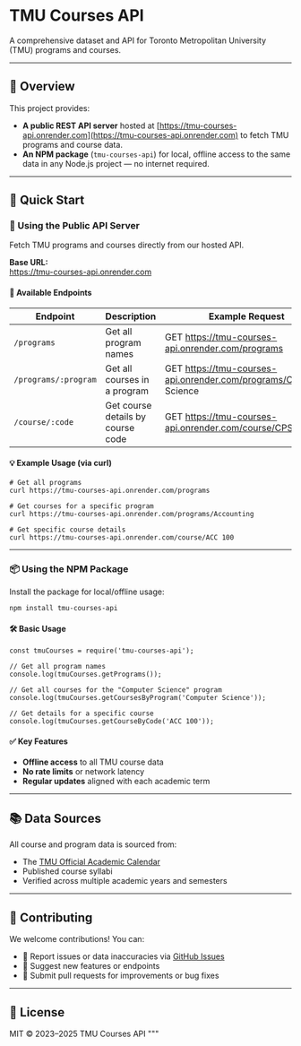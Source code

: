 # TMU Courses API

A comprehensive dataset and API for Toronto Metropolitan University (TMU) programs and courses.

---

## 🧭 Overview

This project provides:

- **A public REST API server** hosted at [https://tmu-courses-api.onrender.com](https://tmu-courses-api.onrender.com) to fetch TMU programs and course data.  
- **An NPM package** (`tmu-courses-api`) for local, offline access to the same data in any Node.js project — no internet required.

---

## 🚀 Quick Start

### 📡 Using the Public API Server

Fetch TMU programs and courses directly from our hosted API.

**Base URL:**  
https://tmu-courses-api.onrender.com

#### 🔗 Available Endpoints

| Endpoint                | Description                        | Example Request                                                                 |
|------------------------|------------------------------------|---------------------------------------------------------------------------------|
| `/programs`            | Get all program names              | GET https://tmu-courses-api.onrender.com/programs                               |
| `/programs/:program`   | Get all courses in a program       | GET https://tmu-courses-api.onrender.com/programs/Computer Science              |
| `/course/:code`        | Get course details by course code  | GET https://tmu-courses-api.onrender.com/course/CPS 109                         |

#### 💡 Example Usage (via curl)

    # Get all programs
    curl https://tmu-courses-api.onrender.com/programs

    # Get courses for a specific program
    curl https://tmu-courses-api.onrender.com/programs/Accounting

    # Get specific course details
    curl https://tmu-courses-api.onrender.com/course/ACC 100

---

### 📦 Using the NPM Package

Install the package for local/offline usage:

    npm install tmu-courses-api

#### 🛠 Basic Usage

    const tmuCourses = require('tmu-courses-api');

    // Get all program names
    console.log(tmuCourses.getPrograms());

    // Get all courses for the "Computer Science" program
    console.log(tmuCourses.getCoursesByProgram('Computer Science'));

    // Get details for a specific course
    console.log(tmuCourses.getCourseByCode('ACC 100'));

#### ✅ Key Features

- **Offline access** to all TMU course data  
- **No rate limits** or network latency  
- **Regular updates** aligned with each academic term  

---

## 📚 Data Sources

All course and program data is sourced from:

- The [TMU Official Academic Calendar](https://www.torontomu.ca/calendar/)  
- Published course syllabi  
- Verified across multiple academic years and semesters  

---

## 🤝 Contributing

We welcome contributions! You can:

- 🐛 Report issues or data inaccuracies via [GitHub Issues](#)  
- 🌟 Suggest new features or endpoints  
- 🔧 Submit pull requests for improvements or bug fixes  

---

## 📄 License

MIT © 2023–2025 TMU Courses API
"""
